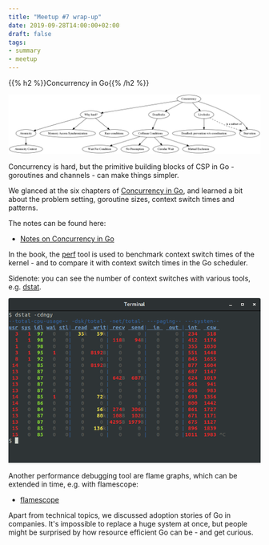 ```yaml
---
title: "Meetup #7 wrap-up"
date: 2019-09-28T14:00:00+02:00
draft: false
tags:
- summary
- meetup
---
```


{{% h2 %}}Concurrency in Go{{% /h2 %}}

![](/images/cignotes-chapter-1-topics.png)

Concurrency is hard, but the primitive building blocks of CSP in Go -
goroutines and channels - can make things simpler.

We glanced at the six chapters of [Concurrency in
Go](http://shop.oreilly.com/product/0636920046189.do), and learned a bit about
the problem setting, goroutine sizes, context switch times and patterns.

The notes can be found here:

* [Notes on Concurrency in Go](https://github.com/miku/cignotes)

In the book, the [perf](https://perf.wiki.kernel.org) tool is used to benchmark
context switch times of the kernel - and to compare it with context switch
times in the Go scheduler.

Sidenote: you can see the number of context switches with various tools, e.g. [dstat](https://linux.die.net/man/1/dstat).

![](/images/dstat.png)

Another performance debugging tool are flame graphs, which can be extended in
time, e.g. with flamescope:

* [flamescope](https://github.com/Netflix/flamescope)

Apart from technical topics, we discussed adoption stories of Go in companies.
It's impossible to replace a huge system at once, but people might be surprised
by how resource efficient Go can be - and get curious.


